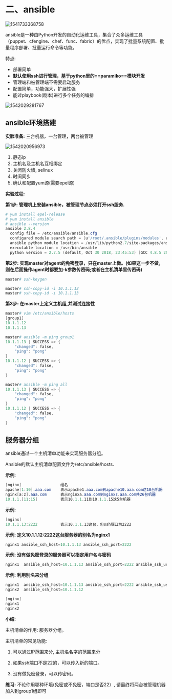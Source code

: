 # 二、ansible



![1541733368758](图片/ansible.png)

ansible是一种由Python开发的自动化运维工具，集合了众多运维工具（puppet、cfengine、chef、func、fabric）的优点，实现了批量系统配置、批量程序部署、批量运行命令等功能。

特点:

* 部署简单
* **默认使用ssh进行管理，基于python里的==paramiko==模块开发**
* 管理端和被管理端不需要启动服务
* 配置简单，功能强大，扩展性强
* 能过playbook(剧本)进行多个任务的编排



![1542029281767](图片/ansible3.png)



## ansible环境搭建

**实验准备:** 三台机器，一台管理，两台被管理

![1542020956973](图片/ansible2.png)

1. 静态ip
2. 主机名及主机名互相绑定
3. 关闭防火墙, selinux
4. 时间同步
5. 确认和配置yum源(需要epel源)



**实验过程:**

**第1步: 管理机上安装ansible，被管理节点必须打开ssh服务.**

~~~powershell
# yum install epel-release
# yum install ansible
# ansible --version
ansible 2.8.4
  config file = /etc/ansible/ansible.cfg
  configured module search path = [u'/root/.ansible/plugins/modules', u'/usr/share/ansible/plugins/modules']
  ansible python module location = /usr/lib/python2.7/site-packages/ansible
  executable location = /usr/bin/ansible
  python version = 2.7.5 (default, Oct 30 2018, 23:45:53) [GCC 4.8.5 20150623 (Red Hat 4.8.5-36)]
~~~

**第2步:  实现master对agent的免密登录，只在master上做。(如果这一步不做，则在后面操作agent时都要加-k参数传密码;或者在主机清单里传密码)**

~~~powershell
master# ssh-keygen

master# ssh-copy-id -i 10.1.1.12
master# ssh-copy-id -i 10.1.1.13
~~~

**第3步: 在master上定义主机组,并测试连接性**

~~~powershell
master# vim /etc/ansible/hosts 
[group1]
10.1.1.12
10.1.1.13
~~~

~~~powershell
master# ansible -m ping group1
10.1.1.13 | SUCCESS => {
    "changed": false, 
    "ping": "pong"
}
10.1.1.12 | SUCCESS => {
    "changed": false, 
    "ping": "pong"
}    
~~~

~~~powershell
master# ansible -m ping all
10.1.1.13 | SUCCESS => {
    "changed": false, 
    "ping": "pong"
}
10.1.1.12 | SUCCESS => {
    "changed": false, 
    "ping": "pong"
}
~~~



## 服务器分组

ansible通过一个主机清单功能来实现服务器分组。

Ansible的默认主机清单配置文件为/etc/ansible/hosts.

**示例:** 

~~~powershell
[nginx]					组名
apache[1:10].aaa.com	表示apache1.aaa.com到apache10.aaa.com这10台机器
nginx[a:z].aaa.com		表示nginxa.aaa.com到nginxz.aaa.com共26台机器
10.1.1.[11:15]			表示10.1.1.11到10.1.1.15这5台机器
~~~

**示例:** 

~~~powershell
[nginx]
10.1.1.13:2222			表示10.1.1.13这台，但ssh端口为2222
~~~

**示例: 定义10.1.1.12:2222这台服务器的别名为nginx1**

~~~powershell
nginx1 ansible_ssh_host=10.1.1.13 ansible_ssh_port=2222
~~~

**示例: 没有做免密登录的服务器可以指定用户名与密码**

~~~powershell
nginx1  ansible_ssh_host=10.1.1.13 ansible_ssh_port=2222 ansible_ssh_user=root ansible_ssh_pass="123456"
~~~

**示例: 利用别名来分组**

~~~powershell
nginx1  ansible_ssh_host=10.1.1.13 ansible_ssh_port=2222 ansible_ssh_user=root ansible_ssh_pass="123456"
nginx2  ansible_ssh_host=10.1.1.12

[nginx]
nginx1
nginx2
~~~

**小结:**

主机清单的作用: 服务器分组。

主机清单的常见功能:

1. 可以通过IP范围来分, 主机名名字的范围来分

2. 如果ssh端口不是22的，可以传入新的端口。

3. 没有做免密登录，可以传密码。



**练习:** 不论你用哪种环境(免密或不免密，端口是否22）, 请最终将两台被管理机器加入到group1组即可



